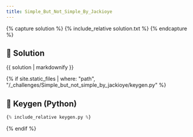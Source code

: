 ```yaml
---
title: Simple_But_Not_Simple_By_Jackioye
---
```


{% capture solution %}
{% include_relative solution.txt %}
{% endcapture %}

## 📝 Solution

{{ solution | markdownify }}

{% if site.static_files | where: "path", "/_challenges/Simple_but_not_simple_by_jackioye/keygen.py" %}
## 🔑 Keygen (Python)

```py
{% include_relative keygen.py %}
```
{% endif %}

